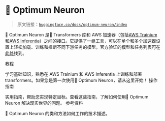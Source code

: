 # 🤗 Optimum Neuron

> 原文链接：[`huggingface.co/docs/optimum-neuron/index`](https://huggingface.co/docs/optimum-neuron/index)

🤗 Optimum Neuron 是🤗 Transformers 库和 AWS 加速器（包括[AWS Trainium](https://aws.amazon.com/machine-learning/trainium/?nc1=h_ls)和[AWS Inferentia](https://aws.amazon.com/machine-learning/inferentia/?nc1=h_ls)）之间的接口。它提供了一组工具，可以在单个和多个加速器设置上轻松加载、训练和推断不同下游任务的模型。官方验证的模型和任务列表可在[此处](https://huggingface.co/docs/optimum-neuron/package_reference/configuration#supported-architectures)找到。

教程

学习基础知识，熟悉在 AWS Trainium 和 AWS Inferentia 上训练和部署 transformers。如果您是第一次使用🤗 Optimum Neuron，请从这里开始！ 操作指南

实用指南，帮助您实现特定目标。查看这些指南，了解如何使用🤗 Optimum Neuron 解决现实世界的问题。 参考资料

🤗 Optimum Neuron 的类和方法如何工作的技术描述。
